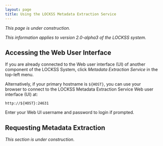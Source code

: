 ```yaml
---
layout: page
title: Using the LOCKSS Metadata Extraction Service
---
```


*This page is under construction.*

*This information applies to version 2.0-alpha3 of the LOCKSS system.*

## Accessing the Web User Interface

If you are already connected to the Web user interface (UI) of another component of the LOCKSS System, click *Metadata Extraction Service* in the top-left menu.

Alternatively, if your primary hostname is `${HOST}`, you can use your browser to connect to the LOCKSS Metadata Extraction Service Web user interface (UI) at:

    http://${HOST}:24631

Enter your Web UI username and password to login if prompted.

## Requesting Metadata Extraction

*This section is under construction.*
